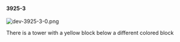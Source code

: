 #### 3925-3
![dev-3925-3-0.png](https://github.com/lil-lab/nlvr/raw/master/nlvr/dev/images/0/dev-3925-3-0.png "dev-3925-3-0.png")

There is a tower with a yellow block below a different colored block